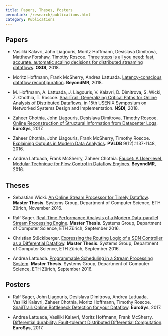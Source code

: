 ```yaml
---
title: Papers, Theses, Posters
permalink: /research/publications.html
category: Publications
---
```


## Papers
* Vasiliki Kalavri, John Liagouris, Moritz Hoffmann, Desislava Dimitrova, Matthew Forshaw, Timothy Roscoe. [Three steps is all you need: fast, accurate, automatic scaling decisions for distributed streaming dataflows](/assets/pdf/osdi18-ds2.pdf). **OSDI**, 2018.

* Moritz Hoffmann, Frank McSherry, Andrea Lattuada. [Latency-conscious dataflow reconfiguration](/assets/pdf/beyondmr18-hoffmann.pdf). **BeyondMR**, 2018.

* M. Hoffmann, A. Lattuada, J. Liagouris, V. Kalavri, D. Dimitrova, S. Wicki, Z. Chothia, T. Roscoe. [SnailTrail: Generalizing Critical Paths for Online Analysis of Distributed Dataflows](https://www.usenix.org/biblio-1542), in 15th USENIX Symposium on Networked Systems Design and Implementation. **NSDI**, 2018.

* Zaheer Chothia, John Liagouris, Desislava Dimitrova, Timothy Roscoe. [Online Reconstruction of Structural Information from Datacenter Logs](http://dl.acm.org/citation.cfm?id=3064195). **EuroSys**, 2017.

* Zaheer Chothia, John Liagouris, Frank McSherry, Timothy Roscoe. [Explaining Outputs in Modern Data Analytics](http://www.vldb.org/pvldb/vol9/p1137-chothia.pdf). **PVLDB** 9(12):1137-1148, 2016.

* Andrea Lattuada, Frank McSherry, Zaheer Chothia. [Faucet: A User-level, Modular Technique for Flow Control in Dataflow Engines](http://dl.acm.org/citation.cfm?id=2926544). **BeyondMR**, 2016.


## Theses

* Sebastian Wicki. [An Online Stream Processor for Timely Dataflow](http://systems.ethz.pubzone.org/servlet/Attachment?attachmentId=3923&versionId=3508856). **Master Thesis**. Systems Group, Department of Computer Science, ETH Zürich, November 2016.

* Ralf Sager. [Real-Time Performance Analysis of a Modern Data-parallel Stream Processing Engine](/assets/pdf/timely_cpath_thesis.pdf). **Master Thesis**. Systems Group, Department of Computer Science, ETH Zürich, September 2016.

* Christian Stücklberger. [Expressing the Routing Logic of a SDN Controller as a Differential Dataflow](/assets/pdf/sdn_thesis.pdf). **Master Thesis**. Systems Group, Department of Computer Science, ETH Zürich, September 2016.

* Andrea Lattuada. [Programmable Scheduling in a Stream Processing System](http://systems.ethz.pubzone.org/servlet/Attachment?attachmentId=3746&versionId=3303163). **Master Thesis**. Systems Group, Department of Computer Science, ETH Zürich, September 2016.

## Posters

* Ralf Sager, John Liagouris, Desislava Dimitrova, Andrea Lattuada, Vasiliki Kalavri, Zaheer Chothia, Moritz Hoffmann, Timothy Roscoe. [SnailTrail: Online Bottleneck Detection for your Dataflow](https://eurosys2017.github.io/assets/data/posters/poster13-Sager.pdf). **EuroSys**, 2017. 

* Andrea Lattuada, Vasiliki Kalavri, Moritz Hoffmann, Frank McSherry. [Differential durability: Fault-tolerant Distributed Differential Computation](https://eurosys2017.github.io/assets/data/posters/poster21-Lattuada.pdf). **EuroSys**, 2017. 
